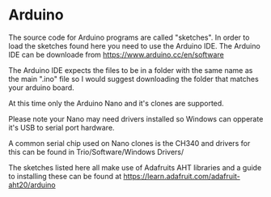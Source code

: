 # Arduino
The source code for Arduino programs are called "sketches". In order to load the sketches found here you need to use the Arduino IDE. The Arduino IDE can be downloade from https://www.arduino.cc/en/software

The Arduino IDE expects the files to be in a folder with the same name as the main ".ino" file so I would suggest downloading the folder that matches your arduino board.

At this time only the Arduino Nano and it's clones are supported.

Please note your Nano may need drivers installed so Windows can opperate it's USB to serial port hardware.

A common serial chip used on Nano clones is the CH340 and drivers for this can be found in Trio/Software/Windows Drivers/

The sketches listed here all make use of Adafruits AHT libraries and a guide to installing these can be found at https://learn.adafruit.com/adafruit-aht20/arduino
